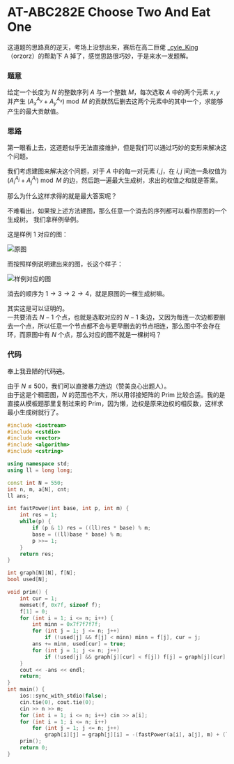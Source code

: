 # AT-ABC282E Choose Two And Eat One

这道题的思路真的逆天，考场上没想出来，赛后在高二巨佬 [_cyle_King](https://www.luogu.com.cn/user/582035) （orzorz）的帮助下 A 掉了，感觉思路很巧妙，于是来水一发题解。

### 题意

给定一个长度为 $N$ 的整数序列 $A$ 与一个整数 $M$，每次选取 $A$ 中的两个元素 $x, y$ 并产生 $(A_x^{A_y} + A_y^{A_x}) \bmod M$ 的贡献然后删去这两个元素中的其中一个，求能够产生的最大贡献值。

### 思路

第一眼看上去，这道题似乎无法直接维护，但是我们可以通过巧妙的变形来解决这个问题。

我们考虑建图来解决这个问题，对于 $A$ 中的每一对元素 $i, j$，在 $i, j$ 间连一条权值为 $(A_i^{A_j} + A_j^{A_i}) \bmod M$ 的边，然后跑一遍最大生成树，求出的权值之和就是答案。

那么为什么这样求得的就是最大答案呢？

不难看出，如果按上述方法建图，那么任意一个消去的序列都可以看作原图的一个生成树。
我们拿样例举例。

这是样例 1 对应的图：

![原图](https://s1.ax1x.com/2022/12/18/zbdKpD.png)


而按照样例说明建出来的图，长这个样子：

![样例对应的图](https://s1.ax1x.com/2022/12/18/zbdnfO.png)

消去的顺序为 $1 \rightarrow 3 \rightarrow 2 \rightarrow 4$，就是原图的一棵生成树嘛。

其实这是可以证明的。  
一共要消去 $N - 1$ 个点，也就是选取对应的 $N - 1$ 条边，又因为每连一次边都要删去一个点，所以任意一个节点都不会与更早删去的节点相连，那么图中不会存在环，而原图中有 $N$ 个点，那么对应的图不就是一棵树吗？

### 代码

奉上我丑陋的代码~~逃~~。

由于 $N \le 500$，我们可以直接暴力连边（赞美良心出题人）。  
由于这是个稠密图，$N$ 的范围也不大，所以用邻接矩阵的 Prim 比较合适。我的是直接从模板题那里复制过来的 Prim，因为懒，边权是原来边权的相反数，这样求最小生成树就行了。

```cpp
#include <iostream>
#include <cstdio>
#include <vector>
#include <algorithm>
#include <cstring>

using namespace std;
using ll = long long;

const int N = 550;
int n, m, a[N], cnt;
ll ans;

int fastPower(int base, int p, int m) {
	int res = 1;
	while(p) {
		if (p & 1) res = ((ll)res * base) % m;
		base = ((ll)base * base) % m;
		p >>= 1;
	}
	return res;
}

int graph[N][N], f[N];
bool used[N];

void prim() {
	int cur = 1;
	memset(f, 0x7f, sizeof f);
	f[1] = 0;
	for (int i = 1; i <= n; i++) {
		int minn = 0x7f7f7f7f;
		for (int j = 1; j <= n; j++) 
			if (!used[j] && f[j] < minn) minn = f[j], cur = j;
		ans += minn, used[cur] = true;
		for (int j = 1; j <= n; j++) 
			if (!used[j] && graph[j][cur] < f[j]) f[j] = graph[j][cur];
	}
	cout << -ans << endl;
	return;
}
int main() {
	ios::sync_with_stdio(false);
	cin.tie(0), cout.tie(0);
	cin >> n >> m;
	for (int i = 1; i <= n; i++) cin >> a[i];
	for (int i = 1; i <= n; i++)
		for (int j = 1; j <= n; j++) 
			graph[i][j] = graph[j][i] = -(fastPower(a[i], a[j], m) + (ll)fastPower(a[j], a[i], m)) % m;
	prim();
	return 0;
}
```

